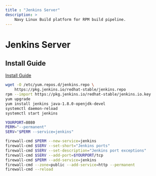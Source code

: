 ```yaml
---
title : "Jenkins Server"
description: >
    Navy Linux Build platform for RPM build pipeline.
---
```


# Jenkins Server

## Install Guide
[Install Guide](https://www.jenkins.io/doc/book/installing/linux/#red-hat-centos)

```bash
wget -O /etc/yum.repos.d/jenkins.repo \
    https://pkg.jenkins.io/redhat-stable/jenkins.repo
rpm --import https://pkg.jenkins.io/redhat-stable/jenkins.io.key
yum upgrade
yum install jenkins java-1.8.0-openjdk-devel
systemctl daemon-reload
systemctl start jenkins

YOURPORT=8080
PERM="--permanent"
SERV="$PERM --service=jenkins"

firewall-cmd $PERM --new-service=jenkins
firewall-cmd $SERV --set-short="Jenkins ports"
firewall-cmd $SERV --set-description="Jenkins port exceptions"
firewall-cmd $SERV --add-port=$YOURPORT/tcp
firewall-cmd $PERM --add-service=jenkins
firewall-cmd --zone=public --add-service=http --permanent
firewall-cmd --reload
```
